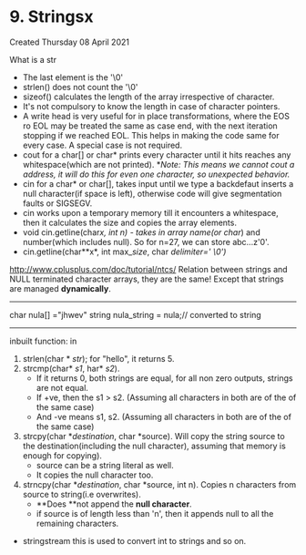 # 9. Stringsx
Created Thursday 08 April 2021

What is a str

* The last element is the '\0'
* strlen() does not count the '\0'
* sizeof() calculates the length of the array irrespective of character.
* It's not compulsory to know the length in case of character pointers.
* A write head is very useful for in place transformations, where the EOS ro EOL may be treated the same as case end, with the next iteration stopping if we reached EOL. This helps in making the code same for every case. A special case is not required.
* cout for a char[] or char* prints every character until it hits reaches any whitespace(which are not printed). **Note: This means we cannot cout a *address, it will do this for even one character, so unexpected behavior.**
* cin for a char* or char[], takes input until we type a backdefaut inserts a null character(if space is left), otherwise code will give segmentation faults or SIGSEGV.
* cin works upon a temporary memory till it encounters a whitespace, then it calculates the size and copies the array elements.
* void cin.getline(char*x, int n) - takes in array name(or char*) and number(which includes null). So for n=27, we can store abc...z\'0'.
* cin.getline(char**x*, int max_*size*, char *delimiter=' \0')*

<http://www.cplusplus.com/doc/tutorial/ntcs/> Relation between strings and NULL terminated character arrays, they are the same! Except that strings are managed **dynamically**.

*****

char nula[]  ="jhwev"
string nula_string = nula;// converted to string

*****

inbuilt function: in <cstring>

1. strlen(char * *str*); for "hello", it returns 5.
2. strcmp(char* *s1*, har* *s2*).
	* If it returns 0, both strings are equal, for all non zero outputs, strings are not equal.
	* If +ve, then the s1 > s2. (Assuming all characters in both are of the of the same case)
	* And -ve means s1, s2. (Assuming all characters in both are of the of the same case)
3. strcpy(char **destination*, char *source). Will copy the string source to the destination(including the null character), assuming that memory is enough for copying).
	* source can be a string literal as well.
	* It copies the null character too.
4. strncpy(char **destination*, char *source, int n). Copies n characters from source to string(i.e overwrites).
	* **Does **not append the **null character**.
	* if source is of length less than 'n', then it appends null to all the remaining characters.


* stringstream this is used to convert int to strings and so on.


